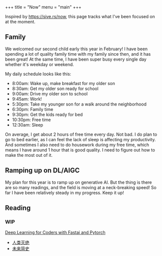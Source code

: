 +++
title = "Now"
menu = "main"
+++

Inspired by https://sive.rs/now, this page tracks what I've been focused on at the moment.

<!--more-->

## Family

We welcomed our second child early this year in February!
I have been spending a lot of quality family time with my family since then, and it has been great!
At the same time, I have been super busy every single day whether it's weekday or weekend.

My daily schedule looks like this:
- 8:00am: Wake up, make breakfast for my older son
- 8:30am: Get my older son ready for school
- 9:00am: Drive my older son to school
- 9:45am: Work!
- 5:30pm: Take my younger son for a walk around the neighborhood
- 6:30pm: Family time
- 9:30pm: Get the kids ready for bed
- 10:30pm: Free time
- 12:30am: Sleep

On average, I get about 2 hours of free time every day. Not bad.
I do plan to go to bed earlier, as I can feel the lack of sleep is affecting my productivity.
And sometimes I also need to do housework during my free time, which means I have around 1 hour that is good quality.
I need to figure out how to make the most out of it.

## Ramping up on DL/AIGC

My plan for this year is to ramp up on generative AI.
But the thing is there are so many readings, and the field is moving at a neck-breaking speed!
So far I have been relatively steady in my progress. Keep it up!

## Reading

### WIP

  [Deep Learning for Coders with Fastai and Pytorch](https://www.goodreads.com/book/show/50204643-deep-learning-for-coders-with-fastai-and-pytorch)
- [人类灭绝](https://www.goodreads.com/book/show/150283051)
- [未来简史](https://www.goodreads.com/book/show/36183830)
